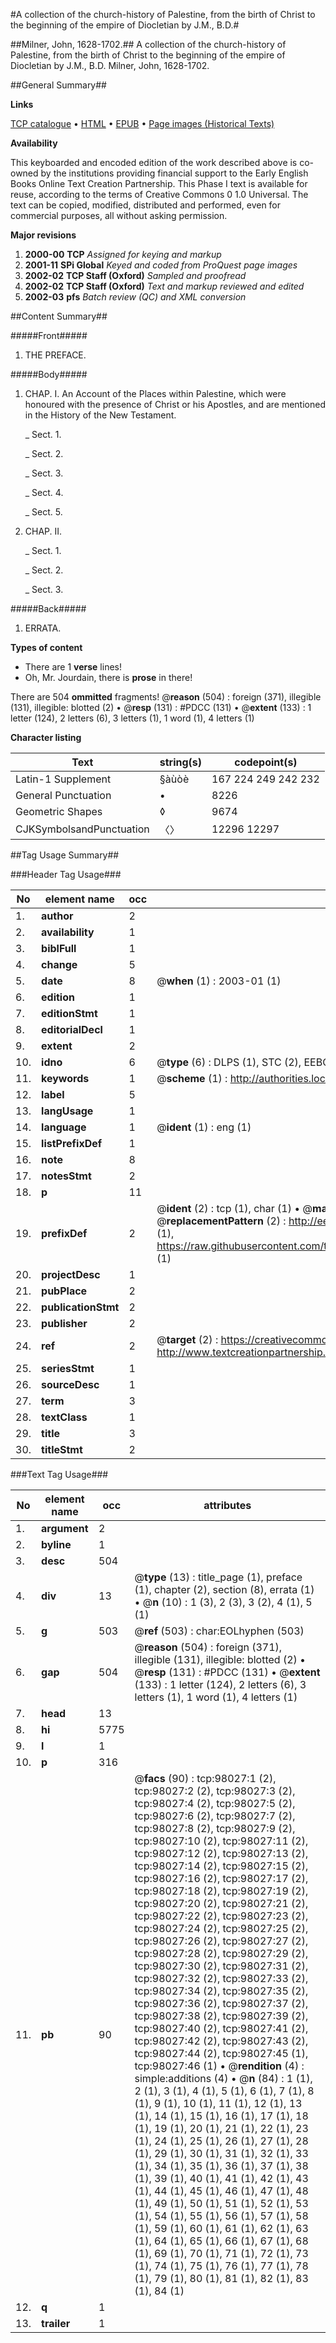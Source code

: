 #A collection of the church-history of Palestine, from the birth of Christ to the beginning of the empire of Diocletian by J.M., B.D.#

##Milner, John, 1628-1702.##
A collection of the church-history of Palestine, from the birth of Christ to the beginning of the empire of Diocletian by J.M., B.D.
Milner, John, 1628-1702.

##General Summary##

**Links**

[TCP catalogue](http://www.ota.ox.ac.uk/tcp/)  • 
[HTML](http://tei.it.ox.ac.uk/tcp/Texts-HTML/free/A50/A50869.html)  • 
[EPUB](http://tei.it.ox.ac.uk/tcp/Texts-EPUB/free/A50/A50869.epub) • 
[Page images (Historical Texts)](https://data.historicaltexts.jisc.ac.uk/view?pubId=eebo-13143999e&pageId=eebo-13143999e-98027-1)

**Availability**

This keyboarded and encoded edition of the
	       work described above is co-owned by the institutions
	       providing financial support to the Early English Books
	       Online Text Creation Partnership. This Phase I text is
	       available for reuse, according to the terms of Creative
	       Commons 0 1.0 Universal. The text can be copied,
	       modified, distributed and performed, even for
	       commercial purposes, all without asking permission.

**Major revisions**

1. __2000-00__ __TCP__ *Assigned for keying and markup*
1. __2001-11__ __SPi Global__ *Keyed and coded from ProQuest page images*
1. __2002-02__ __TCP Staff (Oxford)__ *Sampled and proofread*
1. __2002-02__ __TCP Staff (Oxford)__ *Text and markup reviewed and edited*
1. __2002-03__ __pfs__ *Batch review (QC) and XML conversion*

##Content Summary##

#####Front#####

1. THE PREFACE.

#####Body#####

1. CHAP. I. An Account of the Places within Palestine, which were honoured with the presence of Christ or his Apostles, and are mentioned in the History of the New Testament.

    _ Sect. 1.

    _ Sect. 2.

    _ Sect. 3.

    _ Sect. 4.

    _ Sect. 5.

1. CHAP. II.

    _ Sect. 1.

    _ Sect. 2.

    _ Sect. 3.

#####Back#####

1. ERRATA.

**Types of content**

  * There are 1 **verse** lines!
  * Oh, Mr. Jourdain, there is **prose** in there!

There are 504 **ommitted** fragments! 
 @__reason__ (504) : foreign (371), illegible (131), illegible: blotted (2)  •  @__resp__ (131) : #PDCC (131)  •  @__extent__ (133) : 1 letter (124), 2 letters (6), 3 letters (1), 1 word (1), 4 letters (1)

**Character listing**


|Text|string(s)|codepoint(s)|
|---|---|---|
|Latin-1 Supplement|§àùòè|167 224 249 242 232|
|General Punctuation|•|8226|
|Geometric Shapes|◊|9674|
|CJKSymbolsandPunctuation|〈〉|12296 12297|

##Tag Usage Summary##

###Header Tag Usage###

|No|element name|occ|attributes|
|---|---|---|---|
|1.|__author__|2||
|2.|__availability__|1||
|3.|__biblFull__|1||
|4.|__change__|5||
|5.|__date__|8| @__when__ (1) : 2003-01 (1)|
|6.|__edition__|1||
|7.|__editionStmt__|1||
|8.|__editorialDecl__|1||
|9.|__extent__|2||
|10.|__idno__|6| @__type__ (6) : DLPS (1), STC (2), EEBO-CITATION (1), OCLC (1), VID (1)|
|11.|__keywords__|1| @__scheme__ (1) : http://authorities.loc.gov/ (1)|
|12.|__label__|5||
|13.|__langUsage__|1||
|14.|__language__|1| @__ident__ (1) : eng (1)|
|15.|__listPrefixDef__|1||
|16.|__note__|8||
|17.|__notesStmt__|2||
|18.|__p__|11||
|19.|__prefixDef__|2| @__ident__ (2) : tcp (1), char (1)  •  @__matchPattern__ (2) : ([0-9\-]+):([0-9IVX]+) (1), (.+) (1)  •  @__replacementPattern__ (2) : http://eebo.chadwyck.com/downloadtiff?vid=$1&page=$2 (1), https://raw.githubusercontent.com/textcreationpartnership/Texts/master/tcpchars.xml#$1 (1)|
|20.|__projectDesc__|1||
|21.|__pubPlace__|2||
|22.|__publicationStmt__|2||
|23.|__publisher__|2||
|24.|__ref__|2| @__target__ (2) : https://creativecommons.org/publicdomain/zero/1.0/ (1), http://www.textcreationpartnership.org/docs/. (1)|
|25.|__seriesStmt__|1||
|26.|__sourceDesc__|1||
|27.|__term__|3||
|28.|__textClass__|1||
|29.|__title__|3||
|30.|__titleStmt__|2||


###Text Tag Usage###

|No|element name|occ|attributes|
|---|---|---|---|
|1.|__argument__|2||
|2.|__byline__|1||
|3.|__desc__|504||
|4.|__div__|13| @__type__ (13) : title_page (1), preface (1), chapter (2), section (8), errata (1)  •  @__n__ (10) : 1 (3), 2 (3), 3 (2), 4 (1), 5 (1)|
|5.|__g__|503| @__ref__ (503) : char:EOLhyphen (503)|
|6.|__gap__|504| @__reason__ (504) : foreign (371), illegible (131), illegible: blotted (2)  •  @__resp__ (131) : #PDCC (131)  •  @__extent__ (133) : 1 letter (124), 2 letters (6), 3 letters (1), 1 word (1), 4 letters (1)|
|7.|__head__|13||
|8.|__hi__|5775||
|9.|__l__|1||
|10.|__p__|316||
|11.|__pb__|90| @__facs__ (90) : tcp:98027:1 (2), tcp:98027:2 (2), tcp:98027:3 (2), tcp:98027:4 (2), tcp:98027:5 (2), tcp:98027:6 (2), tcp:98027:7 (2), tcp:98027:8 (2), tcp:98027:9 (2), tcp:98027:10 (2), tcp:98027:11 (2), tcp:98027:12 (2), tcp:98027:13 (2), tcp:98027:14 (2), tcp:98027:15 (2), tcp:98027:16 (2), tcp:98027:17 (2), tcp:98027:18 (2), tcp:98027:19 (2), tcp:98027:20 (2), tcp:98027:21 (2), tcp:98027:22 (2), tcp:98027:23 (2), tcp:98027:24 (2), tcp:98027:25 (2), tcp:98027:26 (2), tcp:98027:27 (2), tcp:98027:28 (2), tcp:98027:29 (2), tcp:98027:30 (2), tcp:98027:31 (2), tcp:98027:32 (2), tcp:98027:33 (2), tcp:98027:34 (2), tcp:98027:35 (2), tcp:98027:36 (2), tcp:98027:37 (2), tcp:98027:38 (2), tcp:98027:39 (2), tcp:98027:40 (2), tcp:98027:41 (2), tcp:98027:42 (2), tcp:98027:43 (2), tcp:98027:44 (2), tcp:98027:45 (1), tcp:98027:46 (1)  •  @__rendition__ (4) : simple:additions (4)  •  @__n__ (84) : 1 (1), 2 (1), 3 (1), 4 (1), 5 (1), 6 (1), 7 (1), 8 (1), 9 (1), 10 (1), 11 (1), 12 (1), 13 (1), 14 (1), 15 (1), 16 (1), 17 (1), 18 (1), 19 (1), 20 (1), 21 (1), 22 (1), 23 (1), 24 (1), 25 (1), 26 (1), 27 (1), 28 (1), 29 (1), 30 (1), 31 (1), 32 (1), 33 (1), 34 (1), 35 (1), 36 (1), 37 (1), 38 (1), 39 (1), 40 (1), 41 (1), 42 (1), 43 (1), 44 (1), 45 (1), 46 (1), 47 (1), 48 (1), 49 (1), 50 (1), 51 (1), 52 (1), 53 (1), 54 (1), 55 (1), 56 (1), 57 (1), 58 (1), 59 (1), 60 (1), 61 (1), 62 (1), 63 (1), 64 (1), 65 (1), 66 (1), 67 (1), 68 (1), 69 (1), 70 (1), 71 (1), 72 (1), 73 (1), 74 (1), 75 (1), 76 (1), 77 (1), 78 (1), 79 (1), 80 (1), 81 (1), 82 (1), 83 (1), 84 (1)|
|12.|__q__|1||
|13.|__trailer__|1||
